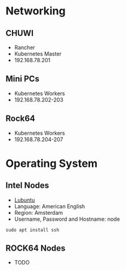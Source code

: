 # Networking

## CHUWI
- Rancher
- Kubernetes Master
- 192.168.78.201

## Mini PCs
- Kubernetes Workers
- 192.168.78.202-203

## Rock64
- Kubernetes Workers
- 192.168.78.204-207

# Operating System

## Intel Nodes
- [Lubuntu](http://cdimage.ubuntu.com/lubuntu/releases/19.10/release/lubuntu-19.10-desktop-amd64.iso)
- Language: American English
- Region: Amsterdam
- Username, Password and Hostname: node

```shell script
sudo apt install ssh
```

## ROCK64 Nodes
- TODO
